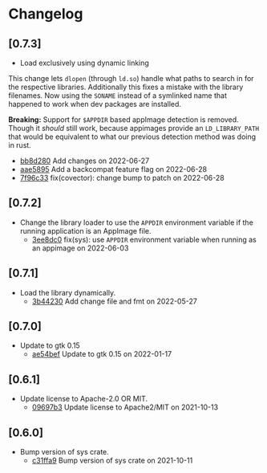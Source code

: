 # Changelog

## \[0.7.3]

- Load exclusively using dynamic linking

This change lets `dlopen` (through `ld.so`) handle what paths to search in for the respective libraries.
Additionally this fixes a mistake with the library filenames. Now using the `SONAME` instead of a symlinked name that happened to work when dev packages are installed.

**Breaking:** Support for `$APPDIR` based appImage detection is removed.
Though it *should* still work, because appimages provide an `LD_LIBRARY_PATH` that would be equivalent to what our previous detection method was doing in rust.

- [bb8d280](https://github.com/tauri-apps/libappindicator-rs/commit/bb8d2806b028c5b19c89f126624c85746fca9d7d) Add changes on 2022-06-27
- [aae5895](https://github.com/tauri-apps/libappindicator-rs/commit/aae5895ae389fc2c8a9542a1b630f36e22bcc582) Add a backcompat feature flag on 2022-06-28
- [7f96c33](https://github.com/tauri-apps/libappindicator-rs/commit/7f96c33637886e16082758c9e37a1ee6513ccbd2) fix(covector): change bump to patch on 2022-06-28

## \[0.7.2]

- Change the library loader to use the `APPDIR` environment variable if the running application is an AppImage file.
  - [3ee8dc0](https://github.com/tauri-apps/libappindicator-rs/commit/3ee8dc053e4a6027a215ad56dbf9fd4de758e297) fix(sys): use `APPDIR` environment variable when running as an appimage on 2022-06-03

## \[0.7.1]

- Load the library dynamically.
  - [3b44230](https://github.com/tauri-apps/libappindicator-rs/commit/3b442309396ab56f1ca4a2fb54477e8351e06f3f) Add change file and fmt on 2022-05-27

## \[0.7.0]

- Update to gtk 0.15
  - [ae54bef](https://github.com/tauri-apps/libappindicator-rs/commit/ae54bef8d37f508174c0995f6a9f4b6288107cbd) Update to gtk 0.15 on 2022-01-17

## \[0.6.1]

- Update license to Apache-2.0 OR MIT.
  - [09697b3](https://github.com/tauri-apps/libappindicator-rs/commit/09697b31188818260275b5ac99ea701c8351d3cd) Update license to Apache2/MIT on 2021-10-13

## \[0.6.0]

- Bump version of sys crate.
  - [c31ffa9](https://github.com/tauri-apps/libappindicator-rs/commit/c31ffa987503762f8a39664fe333af20d7862a9d) Bump version of sys crate on 2021-10-11
